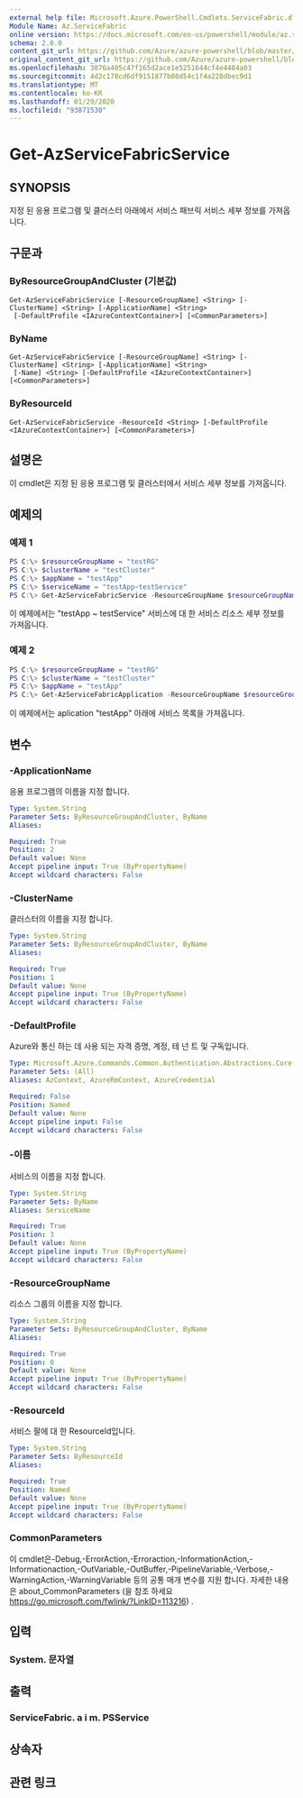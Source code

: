 ```yaml
---
external help file: Microsoft.Azure.PowerShell.Cmdlets.ServiceFabric.dll-Help.xml
Module Name: Az.ServiceFabric
online version: https://docs.microsoft.com/en-us/powershell/module/az.servicefabric/get-azservicefabricservice
schema: 2.0.0
content_git_url: https://github.com/Azure/azure-powershell/blob/master/src/ServiceFabric/ServiceFabric/help/Get-AzServiceFabricService.md
original_content_git_url: https://github.com/Azure/azure-powershell/blob/master/src/ServiceFabric/ServiceFabric/help/Get-AzServiceFabricService.md
ms.openlocfilehash: 3076a405c47f165d2ace1e5251644cf4e4484a03
ms.sourcegitcommit: 4d2c178cd6df9151877b08d54c1f4a228dbec9d1
ms.translationtype: MT
ms.contentlocale: ko-KR
ms.lasthandoff: 01/29/2020
ms.locfileid: "93871530"
---
```

# Get-AzServiceFabricService

## SYNOPSIS
지정 된 응용 프로그램 및 클러스터 아래에서 서비스 패브릭 서비스 세부 정보를 가져옵니다.

## 구문과

### ByResourceGroupAndCluster (기본값)
```
Get-AzServiceFabricService [-ResourceGroupName] <String> [-ClusterName] <String> [-ApplicationName] <String>
 [-DefaultProfile <IAzureContextContainer>] [<CommonParameters>]
```

### ByName
```
Get-AzServiceFabricService [-ResourceGroupName] <String> [-ClusterName] <String> [-ApplicationName] <String>
 [-Name] <String> [-DefaultProfile <IAzureContextContainer>] [<CommonParameters>]
```

### ByResourceId
```
Get-AzServiceFabricService -ResourceId <String> [-DefaultProfile <IAzureContextContainer>] [<CommonParameters>]
```

## 설명은
이 cmdlet은 지정 된 응용 프로그램 및 클러스터에서 서비스 세부 정보를 가져옵니다.

## 예제의

### 예제 1
```powershell
PS C:\> $resourceGroupName = "testRG"
PS C:\> $clusterName = "testCluster"
PS C:\> $appName = "testApp"
PS C:\> $serviceName = "testApp~testService"
PS C:\> Get-AzServiceFabricService -ResourceGroupName $resourceGroupName -ClusterName $clusterName -ApplicationName $appName -Name $serviceName
```

이 예제에서는 "testApp ~ testService" 서비스에 대 한 서비스 리소스 세부 정보를 가져옵니다.

### 예제 2
```powershell
PS C:\> $resourceGroupName = "testRG"
PS C:\> $clusterName = "testCluster"
PS C:\> $appName = "testApp"
PS C:\> Get-AzServiceFabricApplication -ResourceGroupName $resourceGroupName -ClusterName $clusterName -ApplicationName $appName
```

이 예제에서는 aplication "testApp" 아래에 서비스 목록을 가져옵니다.

## 변수

### -ApplicationName
응용 프로그램의 이름을 지정 합니다.

```yaml
Type: System.String
Parameter Sets: ByResourceGroupAndCluster, ByName
Aliases:

Required: True
Position: 2
Default value: None
Accept pipeline input: True (ByPropertyName)
Accept wildcard characters: False
```

### -ClusterName
클러스터의 이름을 지정 합니다.

```yaml
Type: System.String
Parameter Sets: ByResourceGroupAndCluster, ByName
Aliases:

Required: True
Position: 1
Default value: None
Accept pipeline input: True (ByPropertyName)
Accept wildcard characters: False
```

### -DefaultProfile
Azure와 통신 하는 데 사용 되는 자격 증명, 계정, 테 넌 트 및 구독입니다.

```yaml
Type: Microsoft.Azure.Commands.Common.Authentication.Abstractions.Core.IAzureContextContainer
Parameter Sets: (All)
Aliases: AzContext, AzureRmContext, AzureCredential

Required: False
Position: Named
Default value: None
Accept pipeline input: False
Accept wildcard characters: False
```

### -이름
서비스의 이름을 지정 합니다.

```yaml
Type: System.String
Parameter Sets: ByName
Aliases: ServiceName

Required: True
Position: 3
Default value: None
Accept pipeline input: True (ByPropertyName)
Accept wildcard characters: False
```

### -ResourceGroupName
리소스 그룹의 이름을 지정 합니다.

```yaml
Type: System.String
Parameter Sets: ByResourceGroupAndCluster, ByName
Aliases:

Required: True
Position: 0
Default value: None
Accept pipeline input: True (ByPropertyName)
Accept wildcard characters: False
```

### -ResourceId
서비스 팔에 대 한 ResourceId입니다.

```yaml
Type: System.String
Parameter Sets: ByResourceId
Aliases:

Required: True
Position: Named
Default value: None
Accept pipeline input: True (ByPropertyName)
Accept wildcard characters: False
```

### CommonParameters
이 cmdlet은-Debug,-ErrorAction,-Erroraction,-InformationAction,-Informationaction,-OutVariable,-OutBuffer,-PipelineVariable,-Verbose,-WarningAction,-WarningVariable 등의 공통 매개 변수를 지원 합니다. 자세한 내용은 about_CommonParameters (을 참조 하세요 https://go.microsoft.com/fwlink/?LinkID=113216) .

## 입력

### System. 문자열

## 출력

### ServiceFabric. a i m. PSService

## 상속자

## 관련 링크
